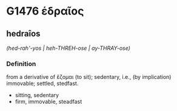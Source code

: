 # G1476 ἑδραῖος

## hedraîos

_(hed-rah'-yos | heh-THREH-ose | ay-THRAY-ose)_

### Definition

from a derivative of ἕζομαι (to sit); sedentary, i.e., (by implication) immovable; settled, stedfast.

- sitting, sedentary
- firm, immovable, steadfast

